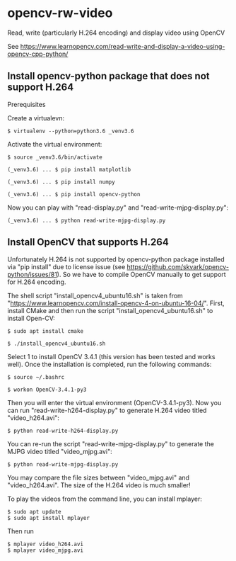 # opencv-rw-video
Read, write (particularly H.264 encoding) and display video using OpenCV

See https://www.learnopencv.com/read-write-and-display-a-video-using-opencv-cpp-python/

## Install opencv-python package that does not support H.264
Prerequisites

Create a virtualevn:
```
$ virtualenv --python=python3.6 _venv3.6
```
Activate the virtual environment:
```
$ source _venv3.6/bin/activate
```

```
(_venv3.6) ... $ pip install matplotlib

(_venv3.6) ... $ pip install numpy

(_venv3.6) ... $ pip install opencv-python
```

Now you can play with "read-display.py" and "read-write-mjpg-display.py":
```
(_venv3.6) ... $ python read-write-mjpg-display.py
```
## Install OpenCV that supports H.264
Unfortunately H.264 is not supported by opencv-python package installed via "pip install" due to license issue (see https://github.com/skvark/opencv-python/issues/81). So we have to compile OpenCV manually to get support for H.264 encoding.

The shell script "install_opencv4_ubuntu16.sh" is taken from "https://www.learnopencv.com/install-opencv-4-on-ubuntu-16-04/". First, install CMake and then run the script "install_opencv4_ubuntu16.sh" to install Open-CV:
```
$ sudo apt install cmake

$ ./install_opencv4_ubuntu16.sh
```
Select 1 to install OpenCV 3.4.1 (this version has been tested and works well). Once the installation is completed, run the following commands:
```
$ source ~/.bashrc

$ workon OpenCV-3.4.1-py3
```
Then you will enter the virtual environment (OpenCV-3.4.1-py3). Now you can run "read-write-h264-display.py" to generate H.264 video titled "video_h264.avi":
```
$ python read-write-h264-display.py
```
You can re-run the script "read-write-mjpg-display.py" to generate the MJPG video titled "video_mjpg.avi":
```
$ python read-write-mjpg-display.py
```
You may compare the file sizes between "video_mjpg.avi" and "video_h264.avi". The size of the H.264 video is much smaller!

To play the videos from the command line, you can install mplayer:
```
$ sudo apt update
$ sudo apt install mplayer
```
Then run
```
$ mplayer video_h264.avi
$ mplayer video_mjpg.avi
```

